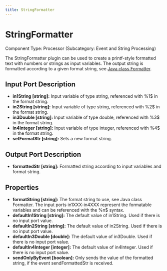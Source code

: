 ```yaml
---
title: StringFormatter
---
```


# StringFormatter

Component Type: Processor (Subcategory: Event and String Processing)

The StringFormatter plugin can be used to create a printf-style formatted text with numbers or strings as input variables. The output string is formatted according to a given format string, see [Java class Formatter][1].

## Input Port Description

*   **in1String \[string\]:** Input variable of type string, referenced with %1$ in the format string.
*   **in2String \[string\]:** Input variable of type string, referenced with %2$ in the format string.
*   **in3Double \[string\]:** Input variable of type double, referenced with %3$ in the format string.
*   **in4Integer \[string\]:** Input variable of type integer, referenced with %4$ in the format string.
*   **setFormatStr \[string\]:** Sets a new format string.

## Output Port Description

*   **formattedStr \[string\]:** Formatted string according to input variables and format string.

## Properties

*   **formatString \[string\]:** The format string to use, see Java class Formatter. The input ports in1XXX-in4XXX represent the formatable variables and can be referenced with the %n$ syntax.
*   **defaultIn1String \[string\]:** The default value of in1String. Used if there is no input port value.
*   **defaultIn2String \[string\]:** The default value of in2String. Used if there is no input port value.
*   **defaultIn3Double \[double\]:** The default value of in3Double. Used if there is no input port value.
*   **defaultIn4Integer \[integer\]:** The default value of in4Integer. Used if there is no input port value.
*   **sendOnlyByEvent \[boolean\]:** Only sends the value of the formatted string, if the event sendFormattedStr is received.

[1]: https://docs.oracle.com/javase/7/docs/api/java/util/Formatter.html